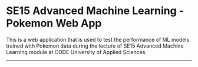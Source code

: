 # **SE15 Advanced Machine Learning - Pokemon Web App**

This is a web application that is used to test the performance of ML models trained with Pokemon data during the lecture of SE15 Advanced Machine Learning module at CODE University of Applied Sciences.

---
